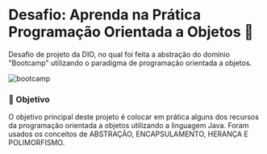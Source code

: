 # Desafio: Aprenda na Prática Programação Orientada a Objetos 🚀

Desafio de projeto da DIO, no qual foi feita a abstração do domínio "Bootcamp" utilizando o paradigma de programação orientada a objetos.

![bootcamp](https://user-images.githubusercontent.com/106453893/218389027-0e77dbb8-3a55-41a1-a16b-1c84ef529567.png)

### 🎯 Objetivo

O objetivo principal deste projeto é colocar em prática alguns dos recursos da programação orientada a objetos utilizando a linguagem Java. Foram usados os conceitos de ABSTRAÇÃO, ENCAPSULAMENTO, HERANÇA E POLIMORFISMO.
